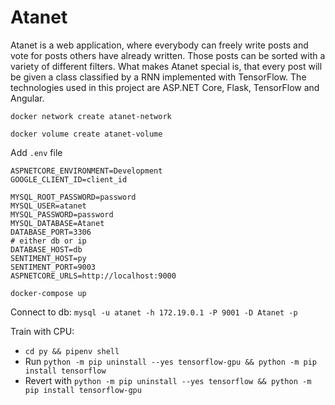 # Atanet
Atanet is a web application, where everybody can freely write posts and vote for posts others have already written. Those posts can be sorted with a variety of different filters. What makes Atanet special is, that every post will be given a class classified by a RNN implemented with TensorFlow.
The technologies used in this project are ASP.NET Core, Flask, TensorFlow and Angular.

`docker network create atanet-network`

`docker volume create atanet-volume`

Add `.env` file

```
ASPNETCORE_ENVIRONMENT=Development
GOOGLE_CLIENT_ID=client_id

MYSQL_ROOT_PASSWORD=password
MYSQL_USER=atanet
MYSQL_PASSWORD=password
MYSQL_DATABASE=Atanet
DATABASE_PORT=3306
# either db or ip
DATABASE_HOST=db
SENTIMENT_HOST=py
SENTIMENT_PORT=9003
ASPNETCORE_URLS=http://localhost:9000
```

`docker-compose up`

Connect to db:
`mysql -u atanet -h 172.19.0.1 -P 9001 -D Atanet -p`


Train with CPU:
- `cd py && pipenv shell`
- Run `python -m pip uninstall --yes tensorflow-gpu && python -m pip install tensorflow`
- Revert with `python -m pip uninstall --yes tensorflow && python -m pip install tensorflow-gpu`
